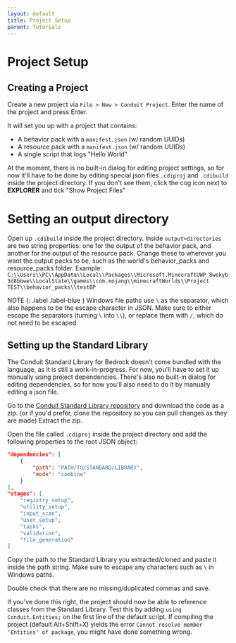 ```yaml
---
layout: default
title: Project Setup
parent: Tutorials
---
```

# Project Setup

## Creating a Project
Create a new project via `File > New > Conduit Project`. Enter the name of the project and press Enter.

It will set you up with a project that contains:
  * A behavior pack with a `manifest.json` (w/ random UUIDs)
  * A resource pack with a `manifest.json` (w/ random UUIDs)
  * A single script that logs "Hello World"

At the moment, there is no built-in dialog for editing project settings, so for now it'll have to be done by editing special json files `.cdiproj` and `.cdibuild` inside the project directory. If you don't see them, click the cog icon next to **EXPLORER** and tick "Show Project Files"

# Setting an output directory

Open up `.cdibuild` inside the project directory.
Inside `output>directories` are two string properties: one for the output of the behavior pack, and another for the output of the resource pack.
Change these to wherever you want the output packs to be, such as the world's behavior_packs and resource_packs folder.
Example:
`C:\\Users\\PC\\AppData\\Local\\Packages\\Microsoft.MinecraftUWP_8wekyb3d8bbwe\\LocalState\\games\\com.mojang\\minecraftWorlds\\Project TEST\\behavior_packs\\testBP`

NOTE
{: .label .label-blue } Windows file paths use `\` as the separator, which also happens to be the escape character in JSON. Make sure to either escape the separators (turning `\` into `\\`), or replace them with `/`, which do not need to be escaped.

## Setting up the Standard Library

The Conduit Standard Library for Bedrock doesn't come bundled with the language, as it is still a work-in-progress.
For now, you'll have to set it up manually using project dependencies.
There's also no built-in dialog for editing dependencies, so for now you'll also need to do it by manually editing a json file.

Go to the [Conduit Standard Library repository](https://github.com/Energyxxer/Conduit-Standard-Library) and download the code as a zip.
(or if you'd prefer, clone the repository so you can pull changes as they are made)
Extract the zip.

Open the file called `.cdiproj` inside the project directory and add the following properties to the root JSON object:
```json
"dependencies": [
    {
        "path": "PATH/TO/STANDARD/LIBRARY",
        "mode": "combine"
    }
],
"stages": [
    "registry_setup",
    "utility_setup",
    "input_scan",
    "user_setup",
    "tasks",
    "validation",
    "file_generation"
]
```
Copy the path to the Standard Library you extracted/cloned and paste it inside the path string. Make sure to escape any characters such as `\` in Windows paths.

Double check that there are no missing/duplicated commas and save.

If you've done this right, the project should now be able to reference classes from the Standard Library.
Test this by adding `using Conduit.Entities;` on the first line of the default script. If compiling the project (default Alt+Shift+X) yields the error `Cannot resolve member 'Entities' of package`, you might have done something wrong.

